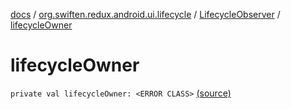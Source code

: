 [docs](../../index.md) / [org.swiften.redux.android.ui.lifecycle](../index.md) / [LifecycleObserver](index.md) / [lifecycleOwner](./lifecycle-owner.md)

# lifecycleOwner

`private val lifecycleOwner: <ERROR CLASS>` [(source)](https://github.com/protoman92/KotlinRedux/tree/master/android/android-lifecycle/src/main/java/org/swiften/redux/android/ui/lifecycle/AndroidLifecycle.kt#L38)